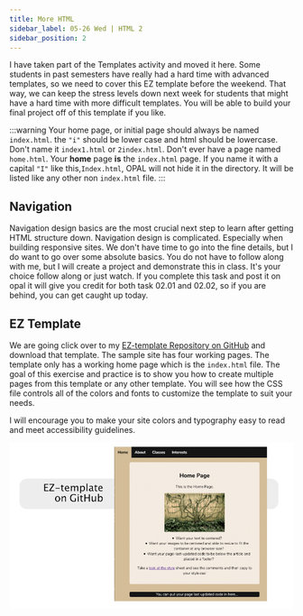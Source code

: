 ```yaml
---
title: More HTML
sidebar_label: 05-26 Wed | HTML 2
sidebar_position: 2
---
```


I have taken part of the Templates activity and moved it here. Some students in past semesters have really had a hard time with advanced templates, so we need to cover this EZ template before the weekend. That way, we can keep the stress levels down next week for students that might have a hard time with more difficult templates. You will be able to build your final project off of this template if you like.

:::warning
Your home page, or initial page should always be named ```index.html```. the ```"i"``` should be lower case and html should be lowercase. Don't name it ```index1.html``` or ```2index.html```. Don't ever have a page named ```home.html```. Your **home** page **is** the ```index.html``` page. If you name it with a capital ```"I"``` like this,```Index.html```, OPAL will not hide it in the directory. It will be listed like any other non ```index.html``` file.
:::

## Navigation

Navigation design basics are the most crucial next step to learn after getting HTML structure down. Navigation design is complicated. Especially when building responsive sites. We don't have time to go into the fine details, but I do want to go over some absolute basics. You do not have to follow along with me, but I will create a project and demonstrate this in class. It's your choice follow along or just watch. If you complete this task and post it on opal it will give you credit for both task 02.01 and 02.02, so if you are behind, you can get caught up today.

## EZ Template

We are going click over to my [EZ-template Repository on GitHub](https://github.com/ljonesdesign/EZ-template) and download that template. The sample site has four working pages. The template only has a working home page which is the ```index.html``` file. The goal of this exercise and practice is to show you how to create multiple pages from this template or any other template. You will see how the CSS file controls all of the colors and fonts to customize the template to suit your needs. 

I will encourage you to make your site colors and typography easy to read and meet accessibility guidelines.

[![Ez-template image](/img/ez-template.png)](https://github.com/ljonesdesign/EZ-template)